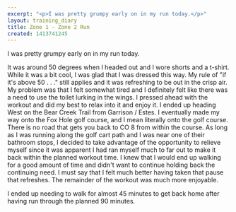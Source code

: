 ```yaml
---
excerpt: "<p>I was pretty grumpy early on in my run today.</p>"
layout: training_diary
title: Zone 1 - Zone 2 Run
created: 1413741245
---
```

<p>I was pretty grumpy early on in my run today.</p><p>It was around 50 degrees when I headed out and I wore shorts and a t-shirt. While it was a bit cool, I was glad that I was dressed this way. My rule of "if it's above 50 . . ." still applies and it was refreshing to be out in the crisp air. My problem was that I felt somewhat tired and I definitely felt like there was a need to use the toilet lurking in the wings. I pressed ahead with the workout and did my best to relax into it and enjoy it. I ended up heading West on the Bear Creek Trail from Garrison / Estes. I eventually made my way onto the Fox Hole golf course, and I mean literally onto the golf course. There is no road that gets you back to CO 8 from within the course. As long as I was running along the golf cart path and I was near one of their bathroom stops, I decided to take advantage of the opportunity to relieve myself since it was apparent I had ran myself much to far out to make it back within the planned workout time. I knew that I would end up walking for a good amount of time and didn't want to continue holding back the continuing need. I must say that I felt much better having taken that pause that refreshes. The remainder of the workout was much more enjoyable.</p><p>I ended up needing to walk for almost 45 minutes to get back home after having run through the planned 90 minutes.</p>
